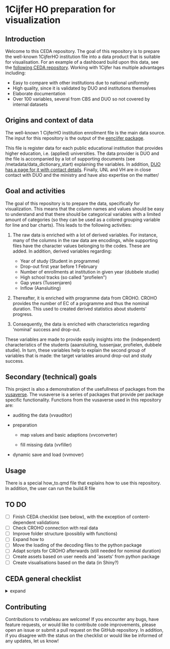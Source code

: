# 1Cijfer HO preparation for visualization

## Introduction

Welcome to this CEDA repository. The goal of this repository is to prepare the well-known 1CijferHO institution file into a data product that is suitable for visualisation. For an example of a dashboard build upon this data, see the [following CEDA repository](https://github.com/ed2c/1cho_ins_visualisation_tableau). Working with 1Cijfer has multiple advantages including:

-   Easy to compare with other institutions due to national uniformity
-   High quality, since it is validated by DUO and institutions themselves
-   Elaborate documentation
-   Over 100 variables, several from CBS and DUO so not covered by internal datasets

## Origins and context of data

The well-known 1 CijferHO institution enrollment file is the main data source. The input for this repository is the output of the [eencijfer package](https://libraries.io/pypi/eencijfer).

This file is register data for each public educational institution that provides higher education, i.e. (applied) universities. The data provider is DUO and the file is accompanied by a lot of supporting documents (see /metadata/data_dictionary_start) explaining the variables. In addition, [DUO has a page for it with contact details](https://duo.nl/zakelijk/hoger-onderwijs/studentenadministratie/bron-controleren/deelnames-en-resultaten-duo-registers.jsp). Finally, UNL and VH are in close contact with DUO and the ministry and have also expertise on the matter/

## Goal and activities

The goal of this repository is to prepare the data, specifically for visualization. This means that the column names and values should be easy to understand and that there should be categorical variables with a limited amount of categories (so they can be used as a colored grouping variable for line and bar charts). This leads to the following activities:

1.  The raw data is enriched with a lot of derived variables. For instance, many of the columns in the raw data are encodings, while supporting files have the character values belonging to the codes. These are added. In addition, derived variables regarding:

    -   Year of study (Student in programme)
    -   Drop-out first year before 1 February
    -   Number of enrollments at institution in given year (dubbele studie)
    -   High school tracks (so called "profielen")
    -   Gap years (Tussenjaren)
    -   Inflow (Aansluiting)

2.  Thereafter, it is enriched with programme data from CROHO. CROHO provides the number of EC of a programme and thus the nominal duration. This used to created derived statistics about students' progress.

3.  Consequently, the data is enriched with characteristics regarding 'nominal' success and drop-out.

These variables are made to provide easily insights into the (independent) characteristics of the students (aaansluiting, tussenjaar, profielen, dubbele studie). In turn, these variables help to explain the second group of variables that is made: the target variables around drop-out and study success.

## Secondary (technical) goals

This project is also a demonstration of the usefullness of packages from the [vusaverse](https://github.com/vusaverse/). The vusaverse is a series of packages that provide per package specific functionality. Functions from the vusaverse used in this repository are:

-   auditing the data (vvauditor)

-   preparation

    -   map values and basic adaptions (vvconverter)

    -   fill missing data (vvfiller)

-   dynamic save and load (vvmover)


## Usage

There is a special how_to.qmd file that explains how to use this repository. In addition, the user can run the build.R file

## TO DO

-   [ ] Finish CEDA checklist (see below), with the exception of content-dependent validations
-   [ ] Check CROHO connection with real data
-   [ ] Improve folder structure (possibliy with functions)
-   [ ] Expand how to
-   [ ] Move the loading of the decoding files to the python package
-   [ ] Adapt scripts for CROHO afterwards (still needed for nominal duration)
-   [ ] Create assets based on user needs and 'assets' from python package
-   [ ] Create visualisations based on the data (in Shiny?)

## CEDA general checklist

<details>

<summary>expand</summary>

### Status codes

❌ Out-of-scope

⏳On roadmap, but no concrete plans

🛠️ Currently under construction

✅Done!

| Item                                                                                                | Status |
|------------------------------------------------------|------------------|
| The code runs successfully                                                                          | ✅     |
| There is a config file for at least every institution-specific setting                              | ✅     |
| A build file                                                                                        | ✅     |
| An instruction file which explains the goal and context                                             | ✅     |
| clear structure in-line with best practices for data science                                        | ✅     |
| Data dictionaries at start and end                                                                  | ✅     |
| Well styled code ([guide](https://style.tidyverse.org/))                                            | 🛠️     |
| All files are machine-readable (.py, .R, .csv., .yaml, md, qmd).                                    | ✅     |
| All the data files at start and end of the repository are automatically checked by validation rules | ❌     |
| Every repository has synthetic or dummy ‘start’ data                                                | ✅     |
| The language in a repository is English. This goes for comments and documentation, not descriptions.| ✅     |
| A glossary with all the column names and explanation In English is provided                         | ⏳     |

</details>

## Contributing

Contributions to vvtableau are welcome! If you encounter any bugs, have feature requests, or would like to contribute code improvements, please open an issue or submit a pull request on the GitHub repository. In addition, if you disagree with the status on the checklist or would like be informed of any updates, let us know!
